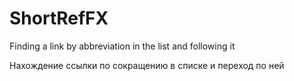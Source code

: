 # ShortRefFX

Finding a link by abbreviation in the list and following it

Нахождение ссылки по сокращению в списке и переход по ней
